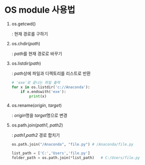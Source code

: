 # OS module 사용법

1. os.getcwd()

   : 현재 경로를 구하기

2. os.chdir(*path*)

   : *path*를 현재 경로로 바꾸기

3. os.listdir(*path*)

   : *path*상에 파일과 디렉토리를 리스트로 반환

   ```python
   # 'exe'로 끝나는 파일 출력
   for x in os.listdir('c://Anaconda'):
       if x.endswith('exe'):
           print(x)
   ```

4. os.rename(*origin*, *target*)

   : *origin*명을 *target*명으로 변경

5. os.path.join(*path1*, *path2*)

   : *path1*,*path2* 경로 합치기

   ```python
   os.path.join("/Anaconda", "file.py")	# /Anaconda/file.py
   ```

   ```python
   list_path = ['C:','Users','file.py']
   folder_path = os.path.join(*list_path)	# C:/Users/file.py
   ```